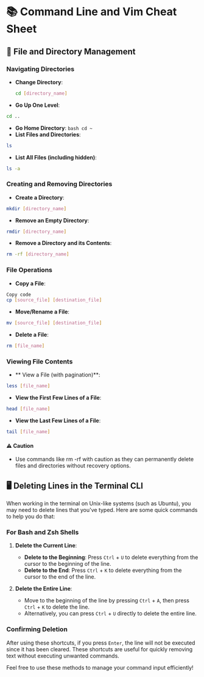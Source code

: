 # 📚 Command Line and Vim Cheat Sheet

## 📂 File and Directory Management

### Navigating Directories
- **Change Directory**: 
  ```bash
  cd [directory_name]
  ```
- **Go Up One Level**:
```bash
cd ..
```
- **Go Home Directory**:
```bash cd ~ ```
- **List Files and Directories**:
```bash
ls
```
- **List All Files (including hidden)**:
```bash
ls -a
```
### Creating and Removing Directories
- **Create a Directory**:

```bash
mkdir [directory_name]
```
- **Remove an Empty Directory**:
```bash
rmdir [directory_name]
```
- **Remove a Directory and its Contents**:
```bash
rm -rf [directory_name]
```
### File Operations
- **Copy a File**:

```bash
Copy code
cp [source_file] [destination_file]
```

- **Move/Rename a File**:

```bash
mv [source_file] [destination_file]
```

- **Delete a File**:
```bash
rm [file_name]
```
### Viewing File Contents
- ** View a File (with pagination)**:
```bash
less [file_name]
```
- **View the First Few Lines of a File**:
```bash
head [file_name]
```
- **View the Last Few Lines of a File**:
```bash
tail [file_name]
```
<!-- Searching for Text
Search for a String in Files:
bash
Copy code
grep [string] [file_name]
🔧 Common Terminal Shortcuts
Text Manipulation
Delete to the Beginning of the Line:
Press Ctrl + U
Delete to the End of the Line:
Press Ctrl + K
Delete Entire Line:
Press Ctrl + A, then Ctrl + K
Process Management
View Running Processes:
bash
Copy code
ps aux
Kill a Process:
bash
Copy code
kill [PID] -->

#### ⚠️ Caution
- Use commands like rm -rf with caution as they can permanently delete files and directories without recovery options.


## 🖥️ Deleting Lines in the Terminal CLI

When working in the terminal on Unix-like systems (such as Ubuntu), you may need to delete lines that you've typed. Here are some quick commands to help you do that:

### For Bash and Zsh Shells

1. **Delete the Current Line**:
   - **Delete to the Beginning**: Press `Ctrl` + `U` to delete everything from the cursor to the beginning of the line.
   - **Delete to the End**: Press `Ctrl` + `K` to delete everything from the cursor to the end of the line.

2. **Delete the Entire Line**:
   - Move to the beginning of the line by pressing `Ctrl` + `A`, then press `Ctrl` + `K` to delete the line.
   - Alternatively, you can press `Ctrl` + `U` directly to delete the entire line.

### Confirming Deletion

After using these shortcuts, if you press `Enter`, the line will not be executed since it has been cleared. These shortcuts are useful for quickly removing text without executing unwanted commands.

Feel free to use these methods to manage your command input efficiently!
